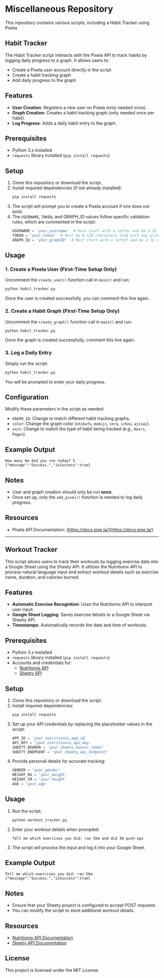 # Miscellaneous Repository

This repository contains various scripts, including a Habit Tracker using Pixela

## Habit Tracker

The Habit Tracker script interacts with the Pixela API to track habits by logging daily progress to a graph. It allows users to:
- Create a Pixela user account directly in the script
- Create a habit tracking graph
- Add daily progress to the graph

## Features
- **User Creation**: Registers a new user on Pixela (only needed once).
- **Graph Creation**: Creates a habit tracking graph (only needed once per habit).
- **Log Progress**: Adds a daily habit entry to the graph.

## Prerequisites
- Python 3.x installed
- `requests` library installed (`pip install requests`)

## Setup
1. Clone this repository or download the script.
2. Install required dependencies (if not already installed):
   ```sh
   pip install requests
   ```
3. The script will prompt you to create a Pixela account if one does not exist.
4. The `USERNAME`, `TOKEN`, and GRAPH_ID values follow specific validation rules, which are commented in the script:
   ```python
   USERNAME = 'your_username'  # Must start with a letter and be 2-32 characters long, lowercase only
   TOKEN = 'your_token'  # Must be 8-128 characters long with any printable ASCII character
   GRAPH_ID = 'your_graphID'  # Must start with a letter and be 2-16 characters long, lowercase only
   ```

## Usage

### 1. Create a Pixela User (First-Time Setup Only)
Uncomment the `create_user()` function call in `main()` and run:
```sh
python habit_tracker.py
```
Once the user is created successfully, you can comment this line again.

### 2. Create a Habit Graph (First-Time Setup Only)
Uncomment the `create_graph()` function call in `main()` and run:
```sh
python habit_tracker.py
```
Once the graph is created successfully, comment this line again.

### 3. Log a Daily Entry
Simply run the script:
```sh
python habit_tracker.py
```
You will be prompted to enter your daily progress.

## Configuration
Modify these parameters in the script as needed:
- `GRAPH_ID`: Change to match different habit tracking graphs.
- `color`: Change the graph color (`shibafu`, `momiji`, `sora`, `ichou`, `ajisai`).
- `unit`: Change to match the type of habit being tracked (e.g., `Hours`, `Pages`).

## Example Output
```
How many Km did you run today? 5
{"message":"Success.","isSuccess":true}
```

## Notes
- User and graph creation should only be run **once**.
- Once set up, only the `add_pixel()` function is needed to log daily progress.

## Resources
- Pixela API Documentation: [https://docs.pixe.la/](https://docs.pixe.la/)

-------------------------------------------------------------------------------

## Workout Tracker

This script allows users to track their workouts by logging exercise data into a Google Sheet using the Sheety API. It utilizes the Nutritionix API to process natural language input and extract workout details such as exercise name, duration, and calories burned.

## Features
- **Automatic Exercise Recognition**: Uses the Nutritionix API to interpret user input.
- **Google Sheet Logging**: Saves exercise details to a Google Sheet via Sheety API.
- **Timestamps**: Automatically records the date and time of workouts.

## Prerequisites
- Python 3.x installed
- `requests` library installed (`pip install requests`)
- Accounts and credentials for:
  - [Nutritionix API](https://www.nutritionix.com/business/api)
  - [Sheety API](https://sheety.co/)

## Setup
1. Clone this repository or download the script.
2. Install required dependencies:
   ```sh
   pip install requests
   ```
3. Set up your API credentials by replacing the placeholder values in the script:
   ```python
   APP_ID = 'your_nutritionix_app_id'
   API_KEY = 'your_nutritionix_api_key'
   SHEETY_BEARER = 'your_sheety_bearer_token'
   SHEETY_ENDPOINT = 'your_sheety_api_endpoint'
   ```
4. Provide personal details for accurate tracking:
   ```python
   GENDER = 'your_gender'
   WEIGHT_KG = 'your_weight'
   HEIGHT_CM = 'your_height'
   AGE = 'your_age'
   ```

## Usage
1. Run the script:
   ```sh
   python workout_tracker.py
   ```
2. Enter your workout details when prompted:
   ```
   Tell me which exercises you did: ran 5km and did 30 push-ups
   ```
3. The script will process the input and log it into your Google Sheet.

## Example Output
```
Tell me which exercises you did: ran 5km
{"message":"Success.","isSuccess":true}
```

## Notes
- Ensure that your Sheety project is configured to accept POST requests.
- You can modify the script to store additional workout details.

## Resources
- [Nutritionix API Documentation](https://www.nutritionix.com/business/api)
- [Sheety API Documentation](https://sheety.co/)

## License
This project is licensed under the MIT License.
